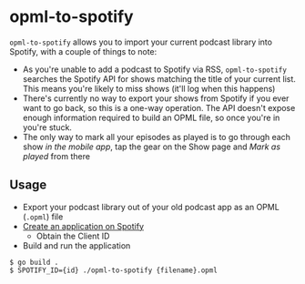 # opml-to-spotify

`opml-to-spotify` allows you to import your current podcast library into Spotify, with a couple of things to note:

* As you're unable to add a podcast to Spotify via RSS, `opml-to-spotify` searches the Spotify API for shows matching the title of your current list. This means you're likely to miss shows (it'll log when this happens)
* There's currently no way to export your shows from Spotify if you ever want to go back, so this is a one-way operation. The API doesn't expose enough information required to build an OPML file, so once you're in you're stuck.
* The only way to mark all your episodes as played is to go through each show _in the mobile app_, tap the gear on the Show page and _Mark as played_ from there

## Usage

* Export your podcast library out of your old podcast app as an OPML (`.opml`) file
* [Create an application on Spotify](https://developer.spotify.com/dashboard/applications)
  * Obtain the Client ID
* Build and run the application
```shell
$ go build .
$ SPOTIFY_ID={id} ./opml-to-spotify {filename}.opml
```
